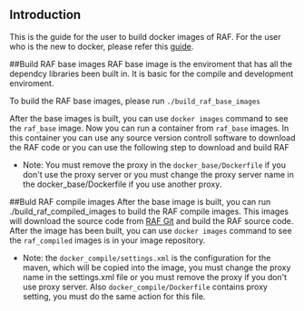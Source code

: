 ## Introduction
This is the guide for the user to build docker images of RAF. For the user who is the new to docker, please refer this [guide](https://docs.docker.com/userguide/).

##Build RAF base images
RAF base image is the enviroment that has all the dependcy libraries been built in. It is basic for the compile and development 
enviroment.

To build the RAF base images, please run `./build_raf_base_images`

After the base images is built, you can use `docker images` command to see the `raf_base` image. Now you can run a container 
from `raf_base` images. In this container you can use any source version controll software to download the RAF code or you can
use the following step to download and build RAF

 * Note: You must remove the proxy in the `docker_base/Dockerfile` if you don't use the proxy server or you must change the 
   proxy server name in the docker_base/Dockerfile if you use another proxy. 

##Buld RAF compile images
After the base image is built, you can run ./build_raf_compiled_images to build the RAF compile images. This images will download
the source code from [RAF Git](https://github.com/RealtimeAnalyticsFramework/raf.git) and build the RAF source code. After the image 
has been built, you can use `docker images` command to see the `raf_compiled` images is in your image repository.
 
 * Note: the `docker_compile/settings.xml` is the configuration for the maven, which will be copied into the image, you must
   change the proxy name in the settings.xml file or you must remove the proxy if you don't use proxy server. Also 
   `docker_compile/Dockerfile` contains proxy setting, you must do the same action for this file.
